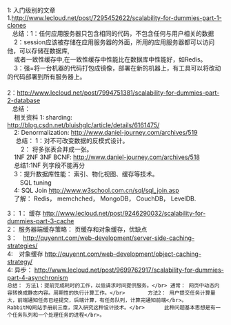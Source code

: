  1: 入门级别的文章</br>
   1.http://www.lecloud.net/post/7295452622/scalability-for-dummies-part-1-clones</br>
   &nbsp;&nbsp;  总结：1：任何应用服务器只包含相同的代码，不包含任何与用户相关的数据</br>
   &nbsp;&nbsp;&nbsp;     2：session应该被存储在应用服务器的外面，所用的应用服务器都可以访问他，可以存储在数据库,</br>
   &nbsp;&nbsp;&nbsp;       或者一致性缓存中,在一致性缓存中性能比在数据库中性能好，如Redis。</br>
   &nbsp;&nbsp;&nbsp;     3：强=将一台机器的代码打包成镜像，部署在新的机器上，有工具可以将改动的代码部署到所有服务器上。</br>
   </br>
   2：http://www.lecloud.net/post/7994751381/scalability-for-dummies-part-2-database</br>
   &nbsp;&nbsp;   总结：</br>
   &nbsp;&nbsp;&nbsp;        相关资料 1: sharding: http://blog.csdn.net/bluishglc/article/details/6161475/</br>
   &nbsp;&nbsp;&nbsp;                 2: Denormalization: http://www.daniel-journey.com/archives/519</br>
   &nbsp;&nbsp;&nbsp;&nbsp;                    总结： 1：对不可改变数据的反模式设计。</br>
   &nbsp;&nbsp;&nbsp;&nbsp;&nbsp;&nbsp;&nbsp;                     2： 将多张表合并成一张。</br>
   &nbsp;&nbsp;&nbsp;                    1NF 2NF 3NF BCNF: http://www.daniel-journey.com/archives/518</br>
   &nbsp;&nbsp;&nbsp;                    总结1:1NF 列字段不能再分</br>
   &nbsp;&nbsp;&nbsp;                 3：提升数据库性能： 索引、物化视图、缓存等技术。</br>
   &nbsp;&nbsp;&nbsp;                  　SQL tuning</br>
   &nbsp;&nbsp;&nbsp;                 4: SQL Join http://www.w3school.com.cn/sql/sql_join.asp</br>
   &nbsp;&nbsp;&nbsp;         了解： Redis， memchched， MongoDB， CouchDB， LevelDB.</br>
        
         
   3： 1： 缓存 http://www.lecloud.net/post/9246290032/scalability-for-dummies-part-3-cache</br>
          2： 服务器端缓存策略： 页缓存和对象缓存，优缺点</br>
          3：　http://quyennt.com/web-development/server-side-caching-strategies/</br>
          4:　对象缓存 http://quyennt.com/web-development/object-caching-strategy/</br>
   4: 异步： http://www.lecloud.net/post/9699762917/scalability-for-dummies-part-4-asynchronism</br>
           ```
          总结： 方法1：提前完成耗时的工作，以低请求时间提供服务。</br>
                        通常： 网页中动态内容转换成静态内容。周期性的执行计算工作。</br>
          　　   方法2： 用户提交任务计算量大，前端通知任务已经提交，后端计算，有任务队列，计算完通知前端</br>。
          　　RabbitMQ网站手册前三章，深入研究这种设计技术。</br>
          　　  此种问题基本思想是有一个任务队列和一个处理任务的进程</br>。
           ```
